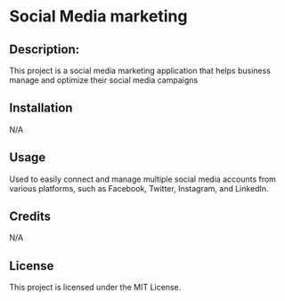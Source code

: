 # Social Media marketing

## Description:

This project is a social media marketing application that helps business manage and optimize their social media campaigns

## Installation

N/A

## Usage

Used to easily connect and manage multiple social media accounts from various platforms, such as Facebook, Twitter, Instagram, and LinkedIn.

## Credits

N/A

## License

This project is licensed under the MIT License.
